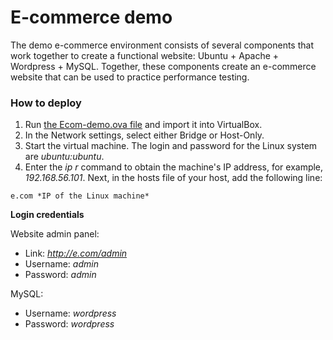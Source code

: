 # E-commerce demo

The demo e-commerce environment consists of several components that work together to create a functional website: Ubuntu + Apache + Wordpress + MySQL. Together, these components create an e-commerce website that can be used to  practice performance testing.

### How to deploy

1. Run [the Ecom-demo.ova file](https://drive.google.com/file/d/1J2B1Rk2e-4klPaLdGesAoL1U3weGNihr) and import it into VirtualBox.
2. In the Network settings, select either Bridge or Host-Only.
3. Start the virtual machine. The login and password for the Linux system are *ubuntu:ubuntu*.
4. Enter the *ip r* command to obtain the machine's IP address, for example, *192.168.56.101*.
Next, in the hosts file of your host, add the following line:
```
e.com *IP of the Linux machine*
```
**Login credentials**

Website admin panel:
* Link: *http://e.com/admin*
* Username: *admin*
* Password: *admin*

MySQL:
* Username: *wordpress*
* Password: *wordpress*
